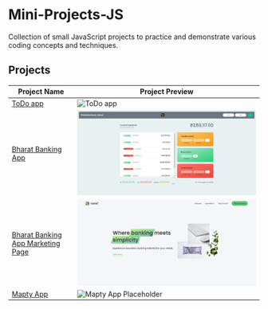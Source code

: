 # Mini-Projects-JS  
Collection of small JavaScript projects to practice and demonstrate various coding concepts and techniques.

## Projects

| Project Name               | Project Preview                                |
|----------------------------|-----------------------------------------------|
| [ToDo app](https://github.com/soumadip-dev/JS-Mini_Projects/tree/main/Task_Management_app)    | ![ToDo app](https://github.com/soumadip-dev/Mini-Projects-JS/blob/main/Task_Management_app/Screenshot.png) |
| [Bharat Banking App](https://github.com/soumadip-dev/Mini-Projects-JS/tree/main/Bharat-Banking-Page-JS)      | ![Bharat Banking App](https://github.com/soumadip-dev/Bharat-Banking-Page-JS/blob/main/visuals/Bank_SS.png)       |
| [Bharat Banking App Marketing Page](https://github.com/soumadip-dev/Bharat-Banking-MarketingPage-JS)          | ![Bharat Banking App Marketing Page](https://github.com/soumadip-dev/Bharat-Banking-MarketingPage-JS/blob/main/img/Screenshot.png)              |
| [Mapty App]()          | ![Mapty App Placeholder](https://via.placeholder.com/400x300.png?text=Mapty+App+In+Progress)              |

